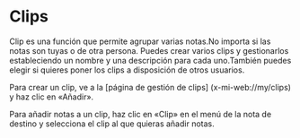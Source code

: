 # Clips

Clip es una función que permite agrupar varias notas.No importa si las notas son tuyas o de otra persona.
Puedes crear varios clips y gestionarlos estableciendo un nombre y una descripción para cada uno.También puedes elegir si quieres poner los clips a disposición de otros usuarios.

Para crear un clip, ve a la [página de gestión de clips] (x-mi-web://my/clips) y haz clic en «Añadir».

Para añadir notas a un clip, haz clic en «Clip» en el menú de la nota de destino y selecciona el clip al que quieras añadir notas.
